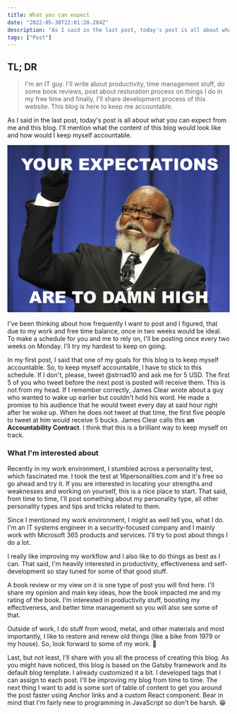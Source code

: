 ```yaml
---
title: What you can expect
date: "2022-05-30T22:01:20.284Z"
description: "As I said in the last post, today's post is all about what you can expect from me and this blog. I'll mention what the content of this blog would look like and  ..."
tags: ["Post"]
---
```


## TL; DR

> I'm an IT guy. I'll write about productivity, time management stuff, do some book reviews, post about restoration process on things I do in my free time and finally, I'll share development process of this website. This blog is here to keep me accountable.

As I said in the last post, today's post is all about what you can expect from me and this blog. I'll mention what the content of this blog would look like and how would I keep myself accountable.

![Your Expectation](expectations.jpg)

I've been thinking about how frequently I want to post and I figured, that due to my work and free time balance, once in two weeks would be ideal. To make a schedule for you and me to rely on, I'll be posting once every two weeks on Monday. I'll try my hardest to keep on going.

In my first post, I said that one of my goals for this blog is to keep myself accountable. So, to keep myself accountable, I have to stick to this schedule. If I don't, please, tweet @strnad10 and ask me for 5 USD. The first 5 of you who tweet before the next post is posted will receive them. This is not from my head. If I remember correctly, James Clear wrote about a guy who wanted to wake up earlier but couldn't hold his word. He made a promise to his audience that he would tweet every day at said hour right after he woke up. When he does not tweet at that time, the first five people to tweet at him would receive 5 bucks. James Clear calls this __an Accountability Contract__. I think that this is a brilliant way to keep myself on track.

### What I'm interested about
Recently in my work environment, I stumbled across a personality test, which fascinated me. I took the test at 16personalities.com and it's free so go ahead and try it. If you are interested in locating your strengths and weaknesses and working on yourself, this is a nice place to start. That said, from time to time, I'll post something about my personality type, all other personality types and tips and tricks related to them.

Since I mentioned my work environment, I might as well tell you, what I do. I'm an IT systems engineer in a security-focused company and I mainly work with Microsoft 365 products and services. I'll try to post about things I do a lot.

I really like improving my workflow and I also like to do things as best as I can. That said, I'm heavily interested in productivity, effectiveness and self-development so stay tuned for some of that good stuff.

A book review or my view on it is one type of post you will find here. I'll share my opinion and main key ideas, how the book impacted me and my rating of the book. I'm interested in productivity stuff, boosting my effectiveness, and better time management so you will also see some of that.

Outside of work, I do stuff from wood, metal, and other materials and most importantly, I like to restore and renew old things (like a bike from 1979 or my house). So, look forward to some of my work. 🙂

Last, but not least, I'll share with you all the process of creating this blog. As you might have noticed, this blog is based on the Gatsby framework and its default blog template. I already customized it a bit. I developed tags that I can assign to each post. I'll be improving my blog from time to time. The next thing I want to add is some sort of table of content to get you around the post faster using Anchor links and a custom React component. Bear in mind that I'm fairly new to programming in JavaScript so don't be harsh. 😁
